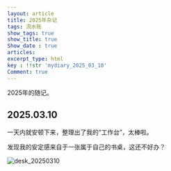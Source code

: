 ```yaml
---
layout: article
title: 2025年杂记
tags: 流水账
show_tags: true
show_title: true
Show_date : true
articles:
excerpt_type: html
key : !!str 'mydiary_2025_03_10'
Comment: true
---
```


2025年的随记。

<!--more-->

## 2025.03.10

一天内就安顿下来，整理出了我的“工作台”，太棒啦。

发现我的安定感来自于一张属于自己的书桌，这还不好办？

![desk_20250310](https://github.com/zhimiao39/coconutss.github.io/raw/main/image/IMG_5889.HEIC)